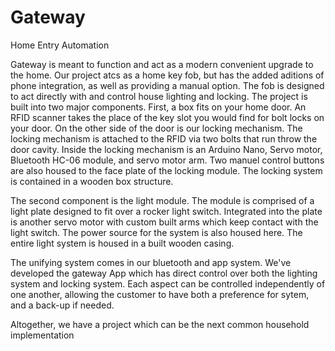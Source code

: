 # Gateway
Home Entry Automation 

Gateway is meant to function and act as a modern convenient upgrade to the home. 
Our project atcs as a home key fob, but has the added aditions of phone integration, as well as providing a manual option. The fob is designed to act directly with and control house lighting and locking.
The project is built into two major components. 
First, a box fits on your home door. An RFID scanner takes the place of the key slot you would find for bolt locks on your door. On the other side of the door is our locking mechanism. The locking mechanism is attached to the RFID via two bolts that run throw the door cavity. Inside the locking mechanism is an Arduino Nano, Servo motor, Bluetooth HC-06 module, and servo motor arm. Two manuel control buttons are also housed to the face plate of the locking module. The locking system is contained in a wooden box structure.

The second component is the light module. The module is comprised of a light plate designed to fit over a rocker light switch. Integrated into the plate is another servo motor with custom built arms which keep contact with the light switch. The power source for the system is also housed here. The entire light system is housed in a built wooden casing.  

The unifying system comes in our bluetooth and app system. We've developed the gateway App which has direct control over both the lighting system and locking system. Each aspect can be controlled independently of one another, allowing the customer to have both a preference for sytem, and a back-up if needed. 

Altogether, we have a project which can be the next common household implementation 
